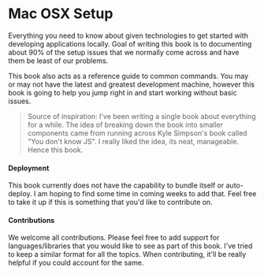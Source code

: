 # Mac OSX Setup

Everything you need to know about given technologies to get started with developing applications locally. Goal of writing this book is to documenting about 90% of the setup issues that we normally come across and have them be least of our problems.

This book also acts as a reference guide to common commands. You may or may not have the latest and greatest development machine, however this book is going to help you jump right in and start working without basic issues.

> Source of inspiration: I've been writing a single book about everything for a while. The idea of breaking down the book into smaller components came from running across Kyle Simpson's book called "You don't know JS". I really liked the idea, its neat, manageable. Hence this book.

#### Deployment

This book currently does not have the capability to bundle itself or auto-deploy. I am hoping to find some time in coming weeks to add that. Feel free to take it up if this is something that you'd like to contribute on.

#### Contributions

We welcome all contributions. Please feel free to add support for languages/libraries that you would like to see as part of this book. I've tried to keep a similar format for all the topics. When contributing, it'll be really helpful if you could account for the same.



